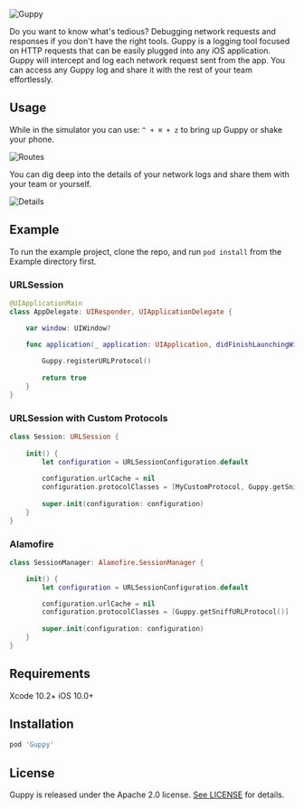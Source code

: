 ![Guppy](https://raw.githubusercontent.com/johnsonandjohnson/Guppy/master/Screenshots/Guppy.png)

Do you want to know what's tedious? Debugging network requests and responses if you don't have the right tools. Guppy is a logging tool focused on HTTP requests that can be easily plugged into any iOS application. Guppy will intercept and log each network request sent from the app. You can access any Guppy log and share it with the rest of your team effortlessly.

## Usage

While in the simulator you can use: `^ + ⌘ + z` to bring up Guppy or shake your phone.

![Routes](https://raw.githubusercontent.com/johnsonandjohnson/Guppy/master/Screenshots/Routes.png)


You can dig deep into the details of your network logs and share them with your team or yourself.

![Details](https://raw.githubusercontent.com/johnsonandjohnson/Guppy/master/Screenshots/Details.png) 


## Example

To run the example project, clone the repo, and run `pod install` from the Example directory first.

### URLSession

```swift
@UIApplicationMain
class AppDelegate: UIResponder, UIApplicationDelegate {

    var window: UIWindow?

    func application(_ application: UIApplication, didFinishLaunchingWithOptions launchOptions: [UIApplicationLaunchOptionsKey: Any]?) -> Bool {
        
        Guppy.registerURLProtocol()
        
        return true
    }
}
```

### URLSession with Custom Protocols

```swift 
class Session: URLSession {
    
    init() {
        let configuration = URLSessionConfiguration.default
        
        configuration.urlCache = nil
        configuration.protocolClasses = [MyCustomProtocol, Guppy.getSniffURLProtocol()]
        
        super.init(configuration: configuration)
    }
}

```

### Alamofire

```swift 
class SessionManager: Alamofire.SessionManager {

    init() {
        let configuration = URLSessionConfiguration.default

        configuration.urlCache = nil
        configuration.protocolClasses = [Guppy.getSniffURLProtocol()]
        
        super.init(configuration: configuration)
    }
}
```


## Requirements

Xcode 10.2+
iOS 10.0+

## Installation

```ruby
pod 'Guppy'
```

## License

Guppy is released under the Apache 2.0 license. [See LICENSE](https://github.com/johnsonandjohnson/Guppy/blob/master/LICENSE) for details.

